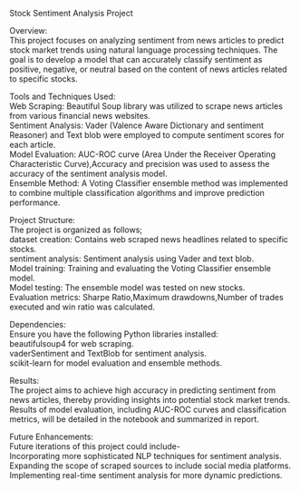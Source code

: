 Stock Sentiment Analysis Project

Overview:<br>
This project focuses on analyzing sentiment from news articles to predict stock market trends using natural language processing techniques. The goal is to develop a model that can accurately classify sentiment as positive, negative, or neutral based on the content of news articles related to specific stocks.<br>

Tools and Techniques Used:<br>
Web Scraping: Beautiful Soup library was utilized to scrape news articles from various financial news websites.<br>
Sentiment Analysis: Vader (Valence Aware Dictionary and sentiment Reasoner) and Text blob were employed to compute sentiment scores for each article.<br>
Model Evaluation: AUC-ROC curve (Area Under the Receiver Operating Characteristic Curve),Accuracy and precision was used to assess the accuracy of the sentiment analysis model.<br>
Ensemble Method: A Voting Classifier ensemble method was implemented to combine multiple classification algorithms and improve prediction performance.<br>

Project Structure:<br>
The project is organized as follows;<br>
dataset creation: Contains web scraped news headlines related to specific stocks.<br>
sentiment analysis: Sentiment analysis using Vader and text blob.<br>
Model training: Training and evaluating the Voting Classifier ensemble model.<br>
Model testing:  The ensemble model was tested on new stocks.<br>
Evaluation metrics: Sharpe Ratio,Maximum drawdowns,Number of trades executed and win ratio was calculated.<br>

Dependencies:<br>
Ensure you have the following Python libraries installed:<br>
beautifulsoup4 for web scraping.<br>
vaderSentiment and TextBlob for sentiment analysis.<br>
scikit-learn for model evaluation and ensemble methods.<br>


Results:<br>
The project aims to achieve high accuracy in predicting sentiment from news articles, thereby providing insights into potential stock market trends. Results of model evaluation, including AUC-ROC curves and classification metrics, will be detailed in the notebook and summarized in report.<br>

Future Enhancements:<br>
Future iterations of this project could include-<br>
Incorporating more sophisticated NLP techniques for sentiment analysis.<br>
Expanding the scope of scraped sources to include social media platforms.<br>
Implementing real-time sentiment analysis for more dynamic predictions.<br>
